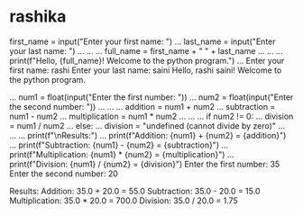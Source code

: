 # rashika
 first_name = input("Enter your first name: ")
... last_name = input("Enter your last name: ")
...
...
... full_name = first_name + " " + last_name
...
...
... print(f"Hello, {full_name}! Welcome to the python program.")
...
Enter your first name: rashi
Enter your last name: saini
Hello, rashi saini! Welcome to the python program.
>>
>>
... num1 = float(input("Enter the first number: "))
... num2 = float(input("Enter the second number: "))
...
...
... addition = num1 + num2
... subtraction = num1 - num2
... multiplication = num1 * num2
...
...
... if num2 != 0:
...     division = num1 / num2
... else:
...     division = "undefined (cannot divide by zero)"
...
...
... print(f"\nResults:")
... print(f"Addition: {num1} + {num2} = {addition}")
... print(f"Subtraction: {num1} - {num2} = {subtraction}")
... print(f"Multiplication: {num1} * {num2} = {multiplication}")
... print(f"Division: {num1} / {num2} = {division}")
Enter the first number: 35
Enter the second number: 20

Results:
Addition: 35.0 + 20.0 = 55.0
Subtraction: 35.0 - 20.0 = 15.0
Multiplication: 35.0 * 20.0 = 700.0
Division: 35.0 / 20.0 = 1.75
